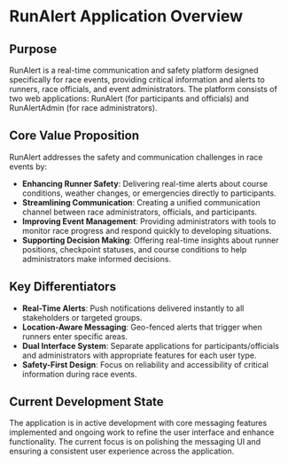 # RunAlert Application Overview

## Purpose
RunAlert is a real-time communication and safety platform designed specifically for race events, providing critical information and alerts to runners, race officials, and event administrators. The platform consists of two web applications: RunAlert (for participants and officials) and RunAlertAdmin (for race administrators).

## Core Value Proposition
RunAlert addresses the safety and communication challenges in race events by:

- **Enhancing Runner Safety**: Delivering real-time alerts about course conditions, weather changes, or emergencies directly to participants.
- **Streamlining Communication**: Creating a unified communication channel between race administrators, officials, and participants.
- **Improving Event Management**: Providing administrators with tools to monitor race progress and respond quickly to developing situations.
- **Supporting Decision Making**: Offering real-time insights about runner positions, checkpoint statuses, and course conditions to help administrators make informed decisions.

## Key Differentiators
- **Real-Time Alerts**: Push notifications delivered instantly to all stakeholders or targeted groups.
- **Location-Aware Messaging**: Geo-fenced alerts that trigger when runners enter specific areas.
- **Dual Interface System**: Separate applications for participants/officials and administrators with appropriate features for each user type.
- **Safety-First Design**: Focus on reliability and accessibility of critical information during race events.

## Current Development State
The application is in active development with core messaging features implemented and ongoing work to refine the user interface and enhance functionality. The current focus is on polishing the messaging UI and ensuring a consistent user experience across the application.
